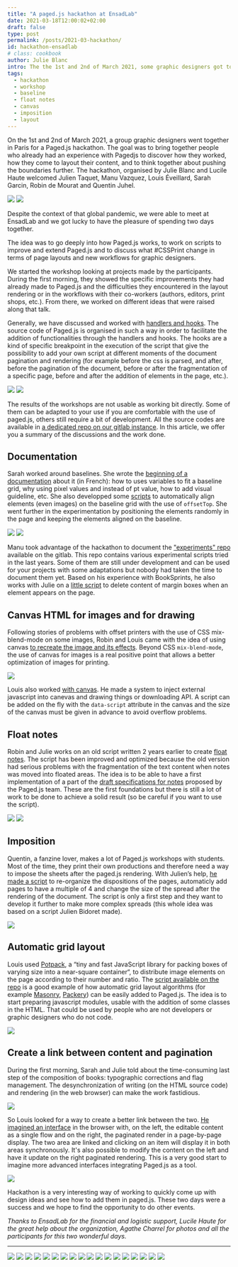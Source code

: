 ```yaml
---
title: "A paged.js hackathon at EnsadLab"
date: 2021-03-18T12:00:02+02:00
draft: false
type: post
permalink: /posts/2021-03-hackathon/
id: hackathon-ensadlab
# class: cookbook
author: Julie Blanc
intro: The the 1st and 2nd of March 2021, some graphic designers got together for a Paged.js hackathon in Paris.
tags:
  - hackathon
  - workshop
  - baseline
  - float notes
  - canvas
  - imposition
  - layout
---
```


On the 1st and 2nd of March 2021, a group graphic designers went together in Paris for a Paged.js hackathon. The goal was to bring together people who already had an experience with Pagedjs to discover how they worked, how they come to layout their content, and to think together about pushing the boundaries further. The hackathon, organised by Julie Blanc and Lucile Haute welcomed Julien Taquet, Manu Vazquez, Louis Éveillard, Sarah Garcin, Robin de Mourat and Quentin Juhel.

![](/images/9J1A5482_retouch.jpg)
![](/images/9J1A5333_retouch.jpg)

Despite the context of that global pandemic, we were able to meet at EnsadLab and we got lucky to have the pleasure of spending two days together.

The idea was to go deeply into how Paged.js works, to work on scripts to improve and extend Paged.js and to discuss what #CSSPrint change in terms of page layouts and new workflows for graphic designers.

We started the workshop looking at projects made by the participants. During the first morning, they showed the specific improvements they had already made to Paged.js and the difficulties they encountered in the layout rendering or in the workflows with their co-workers (authors, editors, print shops, etc.). From there, we worked on different ideas that were raised along that talk.

Generally, we have discussed and worked with [handlers and hooks](https://www.pagedjs.org/documentation/11-hooks/). The source code of Paged.js is organised in such a way in order to facilitate the addition of functionalities through the handlers and hooks. The hooks are a kind of specific breakpoint in the execution of the script that give the possibility to add your own script at different moments of the document pagination and rendering (for example before the css is parsed, and after, before the pagination of the document, before or after the fragmentation of a specific page, before and after the addition of elements in the page, etc.).

![](/images/9J1A5203_retouch.jpg)
![](/images/9J1A5476_retouch.jpg)

The results of the workshops are not usable as working bit directly. Some of them can be adapted to your use if you are comfortable with the use of paged.js, others still require a bit of development. All the source codes are available in [a dedicated repo on our gitlab instance](https://gitlab.coko.foundation/pagedjs/hackathon-mars-2021). In this article, we offer you a summary of the discussions and the work done.

## Documentation

Sarah worked around baselines. She wrote the [beginning of a documentation](https://gitlab.coko.foundation/pagedjs/hackathon-mars-2021/blob/master/baseline-experiment_sarah/baseline-documentation.md) about it (in French): how to uses variables to fit a baseline grid, why using pixel values and instead of pt value, how to add visual guideline, etc. She also developped some [scripts](https://gitlab.coko.foundation/pagedjs/hackathon-mars-2021/tree/master/baseline-experiment_sarah) to automatically align elements (even images) on the baseline grid with the use of `offsetTop`. She went further in the experimentation by positioning the elements randomly in the page and keeping the elements aligned on the baseline.

![](/images/9J1A5322_retouch.jpg)
![](/images/baseline.png)

Manu took advantage of the hackathon to document the ["experiments" repo](https://gitlab.coko.foundation/tools/experiments) available on the gitlab. This repo contains various experimental scripts tried in the last years. Some of them are still under development and can be used for your projects with some adaptations but nobody had taken the time to document them yet. Based on his experience with BookSprints, he also works with Julie on a [little script](https://gitlab.coko.foundation/pagedjs/hackathon-mars-2021/tree/master/delete-margin-content_manu) to delete content of margin boxes when an element appears on the page.

## Canvas HTML for images and for drawing

Following stories of problems with offset printers with the use of CSS mix-blend-mode on some images, Robin and Louis came with the idea of using canvas [to recreate the image and its effects](https://gitlab.coko.foundation/pagedjs/hackathon-mars-2021/tree/master/blend-modes). Beyond CSS `mix-blend-mode`, the use of canvas for images is a real positive point that allows a better optimization of images for printing.

![](/images/9J1A5636_retouch.jpg)

Louis also worked [with canvas](https://gitlab.coko.foundation/pagedjs/hackathon-mars-2021/tree/master/canvas_embedding-louis). He made a system to inject external javascript into canevas and drawing things or downloading API. A script can be added on the fly with the `data-script` attribute in the canvas and the size of the canvas must be given in advance to avoid overflow problems.

## Float notes

Robin and Julie works on an old script written 2 years earlier to create [float notes](https://gitlab.coko.foundation/pagedjs/hackathon-mars-2021/tree/master/notes-float). The script has been improved and optimized because the old version had serious problems with the fragmentation of the text content when notes was moved into floated areas. The idea is to be able to have a first implementation of a part of the [draft specifications for notes](https://github.com/w3c/css-print/issues/3) proposed by the Paged.js team. These are the first foundations but there is still a lot of work to be done to achieve a solid result (so be careful if you want to use the script).

![](/images/9J1A5473_retouch.jpg)
![](/images/float-notes.png)

## Imposition

Quentin, a fanzine lover, makes a lot of Paged.js workshops with students. Most of the time, they print their own productions and therefore need a way to impose the sheets after the paged.js rendering. With Julien’s help, [he made a script](https://gitlab.coko.foundation/pagedjs/hackathon-mars-2021/tree/master/imposition_quentin_juhel) to re-organize the dispositions of the pages, automaticly add pages to have a multiple of 4 and change the size of the spread after the rendering of the document. The script is only a first step and they want to develop it further to make more complex spreads (this whole idea was based on a script Julien Bidoret made).

![](/images/9J1A5506_retouch.jpg)

## Automatic grid layout

Louis used [Potpack](https://mapbox.github.io/potpack/), a “tiny and fast JavaScript library for packing boxes of varying size into a near-square container“, to distribute image elements on the page according to their number and ratio. The [script available on the repo](https://gitlab.coko.foundation/pagedjs/hackathon-mars-2021/tree/master/auto_layout_images-louis) is a good example of how automatic grid layout algorithms (for example [Masonry](https://masonry.desandro.com/), [Packery](https://packery.metafizzy.co/)) can be easily added to Paged.js. The idea is to start preparing javascript modules, usable with the addition of some classes in the HTML. That could be used by people who are not developers or graphic designers who do not code.

![](/images/9J1A5002_retouch.jpg)

## Create a link between content and pagination

During the first morning, Sarah and Julie told about the time-consuming last step of the composition of books: typographic corrections and flag management. The desynchronization of writing (on the HTML source code) and rendering (in the web browser) can make the work fastidious.

![](/images/paged-editor.png)

So Louis looked for a way to create a better link between the two. [He imagined an interface](https://gitlab.coko.foundation/pagedjs/hackathon-mars-2021/tree/master/paged_editor-louis) in the browser with, on the left, the editable content as a single flow and on the right, the paginated render in a page-by-page display. The two area are linked and clicking on an item will display it in both areas synchronously. It's also possible to modify the content on the left and have it update on the right paginated rendering. This is a very good start to imagine more advanced interfaces integrating Paged.js as a tool.

![](/images/montage-1.png)

Hackathon is a very interesting way of working to quickly come up with design ideas and see how to add them in paged.js. These two days were a success and we hope to find the opportunity to do other events.

_Thanks to EnsadLab for the financial and logistic support, Lucile Haute for the great help about the organization, Agathe Charrel for photos and all the participants for this two wonderful days._

<hr>

![](/images/9J1A5546_retouch.jpg)
![](/images/9J1A5566_retouch.jpg)
![](/images/9J1A5614_retouch.jpg)
![](/images/9J1A5465_retouch.jpg)
![](/images/9J1A5511_retouch.jpg)
![](/images/9J1A5115_retouch.jpg)
![](/images/9J1A5299_retouch.jpg)
![](/images/9J1A5370_retouch.jpg)
![](/images/9J1A5382_retouch.jpg)
![](/images/9J1A5157_retouch.jpg)
![](/images/9J1A5257_retouch.jpg)
![](/images/9J1A5303_retouch.jpg)
![](/images/9J1A5390_retouch.jpg)
![](/images/9J1A5419_retouch.jpg)
![](/images/9J1A5430_retouch.jpg)
![](/images/9J1A5537_retouch.jpg)
![](/images/9J1A5539_retouch.jpg)
![](/images/9J1A5716_retouch.jpg)
